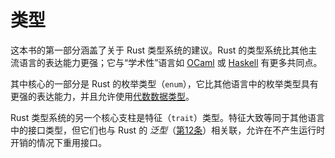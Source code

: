 # 类型

这本书的第一部分涵盖了关于 Rust 类型系统的建议。Rust 的类型系统比其他主流语言的表达能力更强；它与“学术性”语言如 [OCaml] 或 [Haskell] 有更多共同点。

其中核心的一部分是 Rust 的枚举类型（`enum`），它比其他语言中的枚举类型具有更强的表达能力，并且允许使用[代数数据类型]。

Rust 类型系统的另一个核心支柱是特征（`trait`）类型。特征大致等同于其他语言中的接口类型，但它们也与 Rust 的 _泛型_（[第12条]）相关联，允许在不产生运行时开销的情况下重用接口。

[OCaml]: https://ocaml.org/
[Haskell]: https://www.haskell.org/
[代数数据类型]: https://en.wikipedia.org/wiki/Algebraic_data_type
[第12条]: https://www.lurklurk.org/effective-rust/generics.html
